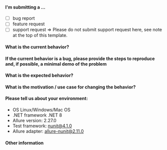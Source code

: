 [//]: # (
. Note: for support questions, please create a discussion at https://github.com/orgs/allure-framework/discussions.
. This repository's issues are reserved for feature requests and bug reports.
.
. Make sure you have a clear name for your issue. The name should start with a capital 
. letter and no dot is required in the end of the sentence. An example of good issue names:
.
. - The report is broken in IE11
. - Add an ability to disable default plugins
. - Support emoji in test descriptions
)

#### I'm submitting a ... 
  - [ ] bug report
  - [ ] feature request
  - [ ] support request => Please do not submit support request here, see note at the top of this template.

#### What is the current behavior?


#### If the current behavior is a bug, please provide the steps to reproduce and, if possible, a minimal demo of the problem


#### What is the expected behavior?


#### What is the motivation / use case for changing the behavior?


#### Please tell us about your environment:

- OS					 Linux/Windows/Mac OS
- .NET framework         .NET 8
- Allure version:        2.27.0
- Test framework:        nunit@4.1.0
- Allure adapter:        allure-nunit@2.11.0

#### Other information 

[//]: # (
. e.g. detailed explanation, stacktraces, related issues, suggestions 
. how to fix, links for us to have more context, eg. Stack Overflow, Gitter etc
)

